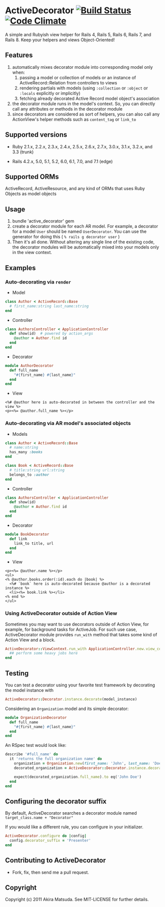 # ActiveDecorator [![Build Status](https://github.com/amatsuda/active_decorator/actions/workflows/main.yml/badge.svg)](https://github.com/amatsuda/active_decorator/actions) [![Code Climate](https://codeclimate.com/github/amatsuda/active_decorator/badges/gpa.svg)](https://codeclimate.com/github/amatsuda/active_decorator)

A simple and Rubyish view helper for Rails 4, Rails 5, Rails 6, Rails 7, and Rails 8. Keep your helpers and views Object-Oriented!


## Features ##

1. automatically mixes decorator module into corresponding model only when:
   1. passing a model or collection of models or an instance of ActiveRecord::Relation from controllers to views
   2. rendering partials with models (using `:collection` or `:object` or `:locals` explicitly or implicitly)
   3. fetching already decorated Active Record model object's association
2. the decorator module runs in the model's context. So, you can directly call any attributes or methods in the decorator module
3. since decorators are considered as sort of helpers, you can also call any ActionView's helper methods such as `content_tag` or `link_to`


## Supported versions ##

* Ruby 2.1.x, 2.2.x, 2.3.x, 2.4.x, 2.5.x, 2.6.x, 2.7.x, 3.0.x, 3.1.x, 3.2.x, and 3.3 (trunk)

* Rails 4.2.x, 5.0, 5.1, 5.2, 6.0, 6.1, 7.0, and 7.1 (edge)


## Supported ORMs ##

ActiveRecord, ActiveResource, and any kind of ORMs that uses Ruby Objects as model objects


## Usage ##

1. bundle 'active_decorator' gem
2. create a decorator module for each AR model. For example, a decorator for a model `User` should be named `UserDecorator`.
You can use the generator for doing this ( `% rails g decorator user` )
3. Then it's all done. Without altering any single line of the existing code, the decorator modules will be automatically mixed into your models only in the view context.


## Examples ##

### Auto-decorating via `render` ###

* Model
```ruby
class Author < ActiveRecord::Base
  # first_name:string last_name:string
end
```

* Controller
```ruby
class AuthorsController < ApplicationController
  def show(id)  # powered by action_args
    @author = Author.find id
  end
end
```

* Decorator
```ruby
module AuthorDecorator
  def full_name
    "#{first_name} #{last_name}"
  end
end
```

* View
```erb
<%# @author here is auto-decorated in between the controller and the view %>
<p><%= @author.full_name %></p>
```

### Auto-decorating via AR model's associated objects ###

* Models
```ruby
class Author < ActiveRecord::Base
  # name:string
  has_many :books
end

class Book < ActiveRecord::Base
  # title:string url:string
  belongs_to :author
end
```

* Controller
```ruby
class AuthorsController < ApplicationController
  def show(id)
    @author = Author.find id
  end
end
```

* Decorator
```ruby
module BookDecorator
  def link
    link_to title, url
  end
end
```

* View
```erb
<p><%= @author.name %></p>
<ul>
<% @author.books.order(:id).each do |book| %>
  <%# `book` here is auto-decorated because @author is a decorated instance %>
  <li><%= book.link %></li>
<% end %>
</ul>
```

### Using ActiveDecorator outside of Action View ###

Sometimes you may want to use decorators outside of Action View, for example,
for background tasks for ActiveJob.
For such use case, ActiveDecorator module provides `run_with` method
that takes some kind of Action View and a block.

```ruby
ActiveDecorator::ViewContext.run_with ApplicationController.new.view_context do
  ## perform some heavy jobs here
end
```


## Testing

You can test a decorator using your favorite test framework by decorating the model instance with

```ruby
ActiveDecorator::Decorator.instance.decorate(model_instance)
```

Considering an `Organization` model and its simple decorator:

```ruby
module OrganizationDecorator
  def full_name
    "#{first_name} #{last_name}"
  end
end
```

An RSpec test would look like:

```ruby
describe '#full_name' do
  it 'returns the full organization name' do
    organization = Organization.new(first_name: 'John', last_name: 'Doe')
    decorated_organization = ActiveDecorator::Decorator.instance.decorate(organization)

    expect(decorated_organization.full_name).to eq('John Doe')
  end
end
```

## Configuring the decorator suffix

By default, ActiveDecorator searches a decorator module named `target_class.name + "Decorator"`

If you would like a different rule, you can configure in your initializer.

```ruby
ActiveDecorator.configure do |config|
  config.decorator_suffix = 'Presenter'
end
```

## Contributing to ActiveDecorator ##

* Fork, fix, then send me a pull request.


## Copyright ##

Copyright (c) 2011 Akira Matsuda. See MIT-LICENSE for further details.
